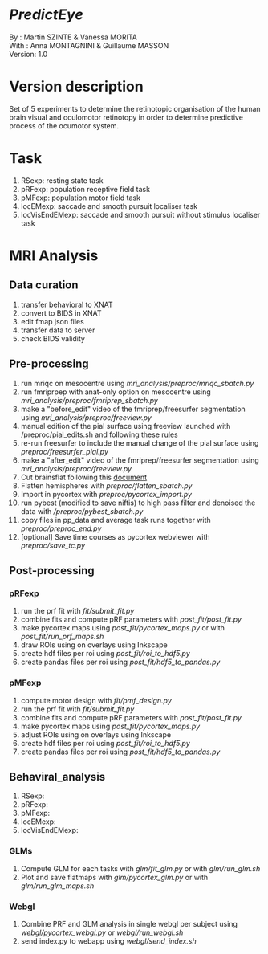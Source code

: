 # __*PredictEye*__
By :      Martin SZINTE & Vanessa MORITA <br>
With :    Anna MONTAGNINI & Guillaume MASSON<br>
Version:  1.0<br>

# Version description
Set of 5 experiments to determine the retinotopic organisation of the human
brain visual and oculomotor retinotopy in order to determine predictive process of
the ocumotor system.

# Task
1. RSexp: resting state task
2. pRFexp: population receptive field task
3. pMFexp: population motor field task
4. locEMexp: saccade and smooth pursuit localiser task
5. locVisEndEMexp: saccade and smooth pursuit without stimulus localiser task

# MRI Analysis

## Data curation
1. transfer behavioral to XNAT
2. convert to BIDS in XNAT
3. edit fmap json files
4. transfer data to server
4. check BIDS validity

## Pre-processing
1. run mriqc on mesocentre using _mri_analysis/preproc/mriqc_sbatch.py_
3. run fmriprpep with anat-only option on mesocentre using _mri_analysis/preproc/fmriprep_sbatch.py_
4. make a "before_edit" video of the fmriprep/freesurfer segmentation using _mri_analysis/preproc/freeview.py_<br>
5. manual edition of the pial surface using freeview launched with /preproc/pial_edits.sh and following these [rules](http://surfer.nmr.mgh.harvard.edu/fswiki/FsTutorial/PialEditsV6.0) 
6. re-run freesurfer to include the manual change of the pial surface using _preproc/freesurfer_pial.py_
7. make a "after_edit" video of the fmriprep/freesurfer segmentation using _mri_analysis/preproc/freeview.py_<br>
8. Cut brainsflat following this [document](https://docs.google.com/document/d/1mbx3EzTEYr4MIROWbgyklW_a7F6B4NX23bvk7VM7zeY/edit)
9. Flatten hemispheres with _preproc/flatten_sbatch.py_
10. Import in pycortex with _preproc/pycortex_import.py_
11. run pybest (modified to save niftis) to high pass filter and denoised the data with _/preproc/pybest_sbatch.py_
12. copy files in pp_data and average task runs together with _preproc/preproc_end.py_
13. [optional] Save time courses as pycortex webviewer with _preproc/save_tc.py_

## Post-processing

### pRFexp
  1. run the prf fit with _fit/submit_fit.py_
  2. combine fits and compute pRF parameters with _post_fit/post_fit.py_
  3. make pycortex maps using _post_fit/pycortex_maps.py_ or with _post_fit/run_prf_maps.sh_
  4. draw ROIs using on overlays using Inkscape
  5. create hdf files per roi using _post_fit/roi_to_hdf5.py_
  6. create pandas files per roi using _post_fit/hdf5_to_pandas.py_

### pMFexp
  1. compute motor design with _fit/pmf_design.py_ 
  2. run the prf fit with _fit/submit_fit.py_
  3. combine fits and compute pRF parameters with _post_fit/post_fit.py_
  4. make pycortex maps using _post_fit/pycortex_maps.py_
  5. adjust ROIs using on overlays using Inkscape
  6. create hdf files per roi using _post_fit/roi_to_hdf5.py_
  7. create pandas files per roi using _post_fit/hdf5_to_pandas.py_

## Behaviral_analysis
  1. RSexp:
  2. pRFexp:
  3. pMFexp:
  4. locEMexp:
  5. locVisEndEMexp:

### GLMs
  1. Compute GLM for each tasks with _glm/fit_glm.py_ or with _glm/run_glm.sh_
  2. Plot and save flatmaps with _glm/pycortex_glm.py_ or with _glm/run_glm_maps.sh_

### Webgl
  1. Combine PRF and GLM analysis in single webgl per subject using _webgl/pycortex_webgl.py_ or _webgl/run_webgl.sh_
  2. send index.py to webapp using _webgl/send_index.sh_
  